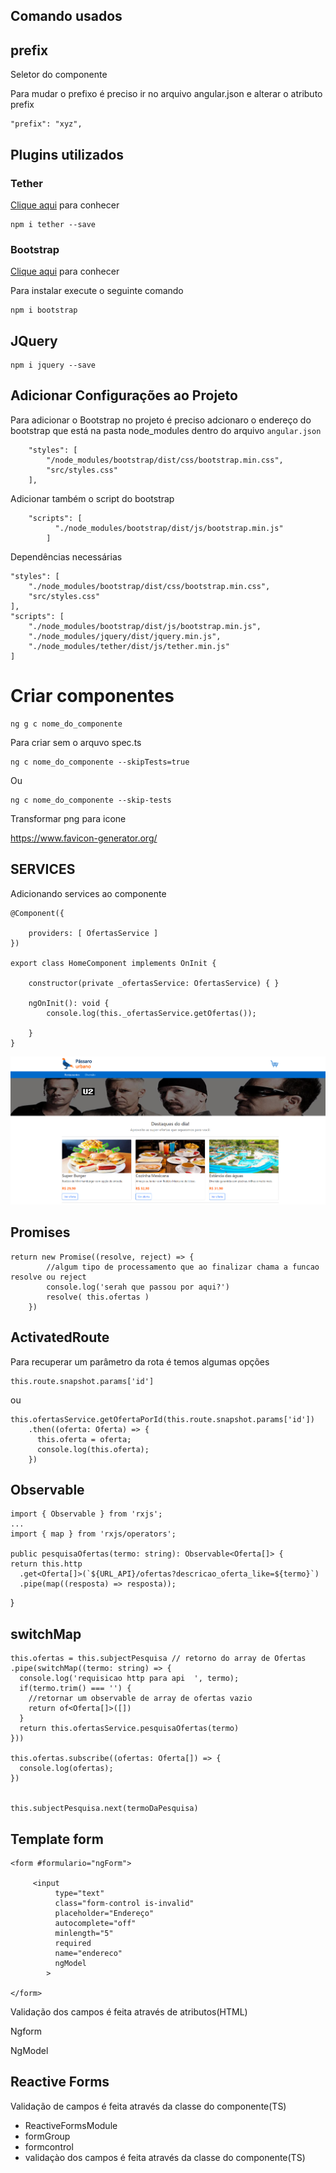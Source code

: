 ## Comando usados

## prefix

Seletor do componente

Para mudar o prefixo é preciso ir no arquivo angular.json e alterar o atributo prefix

    "prefix": "xyz",


## Plugins utilizados

### Tether

 [Clique aqui](http://tether.io/) para conhecer

    npm i tether --save

 ### Bootstrap

 [Clique aqui](https://getbootstrap.com/) para conhecer

 Para instalar execute o seguinte comando 

    npm i bootstrap

## JQuery

    npm i jquery --save

## Adicionar Configurações ao Projeto

Para adicionar o Bootstrap no projeto é preciso adcionaro o endereço do bootstrap que está na pasta node_modules dentro do arquivo `angular.json`

        "styles": [
            "/node_modules/bootstrap/dist/css/bootstrap.min.css",
            "src/styles.css"
        ],

 Adicionar também o script do bootstrap

        "scripts": [
              "./node_modules/bootstrap/dist/js/bootstrap.min.js"
            ]  

Dependências necessárias

    "styles": [
        "./node_modules/bootstrap/dist/css/bootstrap.min.css",
        "src/styles.css"
    ],
    "scripts": [
        "./node_modules/bootstrap/dist/js/bootstrap.min.js",
        "./node_modules/jquery/dist/jquery.min.js",
        "./node_modules/tether/dist/js/tether.min.js"
    ]


# Criar componentes

    ng g c nome_do_componente

Para criar sem o arquvo spec.ts

    ng c nome_do_componente --skipTests=true

Ou

    ng c nome_do_componente --skip-tests

Transformar png para icone

https://www.favicon-generator.org/

## SERVICES

Adicionando services ao componente

    @Component({
        
        providers: [ OfertasService ]
    })

    export class HomeComponent implements OnInit {

        constructor(private _ofertasService: OfertasService) { }

        ngOnInit(): void {
            console.log(this._ofertasService.getOfertas());
            
        }
    }




![alt text](https://github.com/cbcarlos07/treinamento-angular/blob/main/angular/img/app2/page.png)


## Promises

    return new Promise((resolve, reject) => {
            //algum tipo de processamento que ao finalizar chama a funcao resolve ou reject
            console.log('serah que passou por aqui?')
            resolve( this.ofertas )
        })

## ActivatedRoute

Para recuperar um parâmetro da rota é temos algumas opções

    this.route.snapshot.params['id']

ou

    this.ofertasService.getOfertaPorId(this.route.snapshot.params['id'])
        .then((oferta: Oferta) => {
          this.oferta = oferta;
          console.log(this.oferta);
        })

## Observable

    import { Observable } from 'rxjs';
    ...
    import { map } from 'rxjs/operators';

    public pesquisaOfertas(termo: string): Observable<Oferta[]> {
    return this.http
      .get<Oferta[]>(`${URL_API}/ofertas?descricao_oferta_like=${termo}`)
      .pipe(map((resposta) => resposta));
  }


## switchMap
    
    this.ofertas = this.subjectPesquisa // retorno do array de Ofertas
    .pipe(switchMap((termo: string) => {
      console.log('requisicao http para api  ', termo);
      if(termo.trim() === '') {
        //retornar um observable de array de ofertas vazio
        return of<Oferta[]>([])
      }
      return this.ofertasService.pesquisaOfertas(termo)   
    }))

    this.ofertas.subscribe((ofertas: Oferta[]) => {
      console.log(ofertas);
    })


    this.subjectPesquisa.next(termoDaPesquisa)

## Template form

    <form #formulario="ngForm">

         <input 
              type="text" 
              class="form-control is-invalid" 
              placeholder="Endereço" 
              autocomplete="off" 
              minlength="5" 
              required
              name="endereco"
              ngModel
            >

    </form>

Validação dos campos é feita através de atributos(HTML)

Ngform

NgModel

## Reactive Forms

Validação de campos é feita através da classe do componente(TS)

* ReactiveFormsModule
* formGroup
* formcontrol
* validaçào dos campos é feita através da classe do componente(TS)

